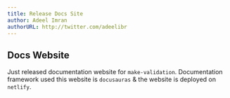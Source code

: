 ```yaml
---
title: Release Docs Site
author: Adeel Imran
authorURL: http://twitter.com/adeelibr
---
```


## Docs Website

Just released documentation website for `make-validation`. Documentation
framework used this website is `docusauras` & the website is deployed on
`netlify`.
